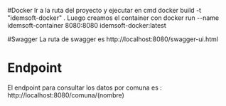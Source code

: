 #Docker
Ir a la ruta del proyecto y ejecutar en cmd docker build -t "idemsoft-docker" .
Luego creamos el container con docker run --name idemsoft-container 8080:8080 idemsoft-docker:latest

#Swagger
La ruta de swagger es http://localhost:8080/swagger-ui.html

# Endpoint
El endpoint para consultar los datos por comuna es : http://localhost:8080/comuna/(nombre)

